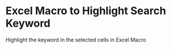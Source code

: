 # Excel Macro to Highlight Search Keyword
Highlight the keyword in the selected cells in Excel Macro
